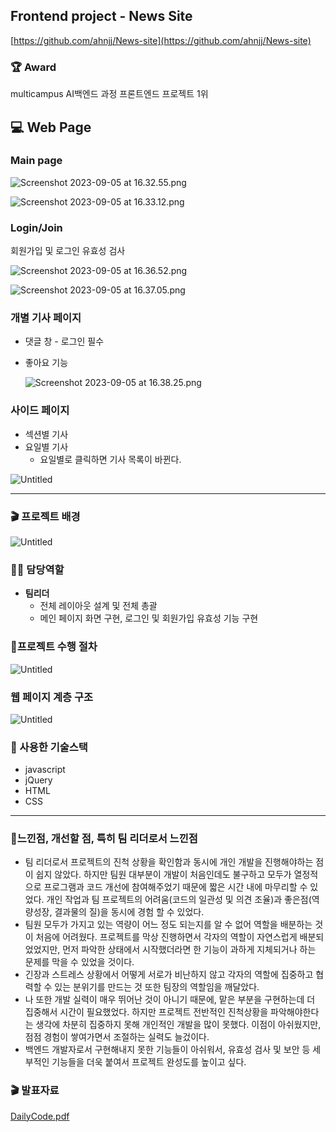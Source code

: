 ## Frontend project - News Site

[https://github.com/ahnjj/News-site](https://github.com/ahnjj/News-site)

### 🏆 Award

multicampus AI백엔드 과정 프론트엔드 프로젝트 1위



## 💻 Web Page

### Main page

![Screenshot 2023-09-05 at 16.32.55.png](readme_image/Screenshot_2023-09-05_at_16.32.55.png)

![Screenshot 2023-09-05 at 16.33.12.png](readme_image/Screenshot_2023-09-05_at_16.33.12.png)

### Login/Join

회원가입 및 로그인 유효성 검사

![Screenshot 2023-09-05 at 16.36.52.png](readme_image/Screenshot_2023-09-05_at_16.36.52.png)

![Screenshot 2023-09-05 at 16.37.05.png](readme_image/Screenshot_2023-09-05_at_16.37.05.png)

### 개별 기사 페이지

- 댓글 창 - 로그인 필수
- 좋아요 기능
    
    ![Screenshot 2023-09-05 at 16.38.25.png](readme_image/Screenshot_2023-09-05_at_16.38.25.png)
    

### 사이드 페이지

- 섹션별 기사
- 요일별 기사
    - 요일별로 클릭하면 기사 목록이 바뀐다.

![Untitled](readme_image/Untitled.png)

---

### 🎬 프로젝트 배경

![Untitled](readme_image/Untitled%201.png)

### 👋🏻 담당역할

- **팀리더**
    - 전체 레이아웃 설계 및 전체 총괄
    - 메인 페이지 화면 구현, 로그인 및 회원가입 유효성 기능 구현

### 📒프로젝트 수행 절차

![Untitled](readme_image/Untitled%202.png)

### 웹 페이지 계층 구조

![Untitled](readme_image/Untitled%203.png)

### 📍 사용한 기술스택

- javascript
- jQuery
- HTML
- CSS

---

### 📍느낀점, 개선할 점, 특히 팀 리더로서 느낀점

- 팀 리더로서 프로젝트의 진척 상황을 확인함과 동시에 개인 개발을 진행해야하는 점이 쉽지 않았다.
하지만 팀원 대부분이 개발이 처음인데도 불구하고 모두가 열정적으로 프로그램과 코드 개선에 참여해주었기 때문에 짧은 시간 내에 마무리할 수 있었다. 
개인 작업과 팀 프로젝트의 어려움(코드의 일관성 및 의견 조율)과 좋은점(역량성장, 결과물의 질)을 동시에 경험 할 수 있었다.
- 팀원 모두가 가지고 있는 역량이 어느 정도 되는지를 알 수 없어 역할을 배분하는 것이 처음에 어려웠다. 프로젝트를 막상 진행하면서 각자의 역할이 자연스럽게 배분되었었지만, 먼저 파악한 상태에서 시작했더라면 한 기능이 과하게 지체되거나 하는 문제를 막을 수 있었을 것이다.
- 긴장과 스트레스 상황에서 어떻게 서로가 비난하지 않고 각자의 역할에 집중하고 협력할 수 있는 분위기를 만드는 것 또한 팀장의 역할임을 깨달았다.
- 나 또한 개발 실력이 매우 뛰어난 것이 아니기 때문에, 맡은 부분을 구현하는데 더 집중해서 시간이 필요했었다. 하지만 프로젝트 전반적인 진척상황을 파악해야한다는 생각에 차분히 집중하지 못해 개인적인 개발을 많이 못했다. 이점이 아쉬웠지만, 점점 경험이 쌓여가면서 조절하는 실력도 늘겄이다.
- 백엔드 개발자로서 구현해내지 못한 기능들이 아쉬워서, 유효성 검사 및 보안 등 세부적인 기능들을 더욱 붙여서 프로젝트 완성도를 높이고 싶다.

### 🎬 발표자료

[DailyCode.pdf](readme_image/DailyCode.pdf)